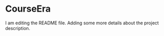 
# CourseEra



I am editing the README file. Adding some more details about the project description.
